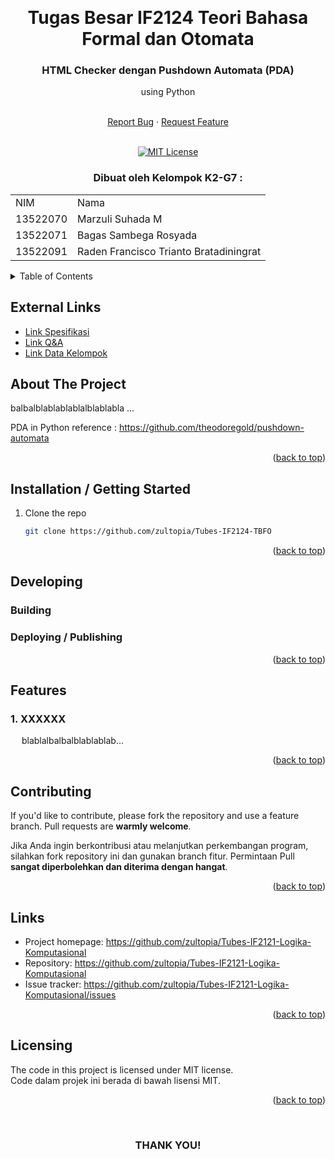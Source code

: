 <!-- Back to Top Link-->
<a name="readme-top"></a>


<br />
<div align="center">
  <h1 align="center">Tugas Besar IF2124 Teori Bahasa Formal dan Otomata</h1>

  <p align="center">
    <h3> HTML Checker dengan Pushdown Automata (PDA)</h3>
    <p>using Python</p>
    <br />
    <a href="https://github.com/zultopia/Tubes-IF2124-TBFO/issues">Report Bug</a>
    ·
    <a href="https://github.com/zultopia/Tubes-IF2124-TBFO/issues">Request Feature</a>
<br>
<br>

[![MIT License][license-shield]][license-url]

  </p>
</div>

<!-- CONTRIBUTOR -->
<div align="center" id="contributor">
  <strong>
    <h3>Dibuat oleh Kelompok K2-G7 :</h3>
    <table align="center">
      <tr>
        <td>NIM</td>
        <td>Nama</td>
      </tr>
      <tr>
        <td>13522070</td>
        <td>Marzuli Suhada M</td>
      </tr>
      <tr>
        <td>13522071</td>
        <td>Bagas Sambega Rosyada</td>
      </tr>
      <tr>
        <td>13522091</td>
        <td>Raden Francisco Trianto Bratadiningrat</td>
      </tr>
    </table>
  </strong>
</div>



<!-- TABLE OF CONTENTS -->
<details>
  <summary>Table of Contents</summary>
  <ol>
    <li>
      <a href="#about-the-project">About The Project</a>
    </li>
    <li>
      <a href="#installation--getting-started">Installing / Getting Started</a>
    </li>
    <li><a href="#developing">Developing</a></li>
    <li><a href="#features">Features</a></li>
    <li><a href="#contributing">Contributing</a></li>
    <li><a href="#links">Links</a></li>
    <li><a href="#license">License</a></li>
  </ol>
</details>

## External Links

- [Link Spesifikasi](https://docs.google.com/document/d/1W5QSSHVrXvArj3Aonw4FhbfctBK6J2YGefXpWsLW43Y/edit)
- [Link Q&A](https://docs.google.com/spreadsheets/d/1g3IBzFkH1edkMHGrsCAsjYFQD8APkmrxhBAUQj7sXBk/edit#gid=0)
- [Link Data Kelompok](https://docs.google.com/spreadsheets/d/10BsoEnc5gNOecG3WAjynOeTsL86Llrup34aQoojYOhU/edit#gid=318288469)


<!-- ABOUT THE PROJECT -->
## About The Project

balbalblablablablalblablabla ... 

PDA in Python reference : https://github.com/theodoregold/pushdown-automata

<p align="right">(<a href="#readme-top">back to top</a>)</p>


<!-- GETTING STARTED -->
## Installation / Getting Started

1. Clone the repo
   ```sh
   git clone https://github.com/zultopia/Tubes-IF2124-TBFO
   ```

<p align="right">(<a href="#readme-top">back to top</a>)</p>

<!-- INSTURCTION -->
## Developing
### Building
### Deploying / Publishing


<p align="right">(<a href="#readme-top">back to top</a>)</p>

<!-- FEATURES -->
## Features

### 1. XXXXXX

&ensp;&ensp;
blablalbalbalblablablab...

<p align="right">(<a href="#readme-top">back to top</a>)</p>



<!-- CONTRIBUTING -->
## Contributing

If you'd like to contribute, please fork the repository and use a feature
branch. Pull requests are __warmly welcome__.

Jika Anda ingin berkontribusi atau melanjutkan perkembangan program, silahkan fork repository ini dan gunakan branch fitur. Permintaan Pull __sangat diperbolehkan dan diterima dengan hangat__.

<p align="right">(<a href="#readme-top">back to top</a>)</p>



## Links
- Project homepage: https://github.com/zultopia/Tubes-IF2121-Logika-Komputasional
- Repository: https://github.com/zultopia/Tubes-IF2121-Logika-Komputasional
- Issue tracker: https://github.com/zultopia/Tubes-IF2121-Logika-Komputasional/issues

<p align="right">(<a href="#readme-top">back to top</a>)</p>



<!-- LICENSE -->
## Licensing

The code in this project is licensed under MIT license.  
Code dalam projek ini berada di bawah lisensi MIT.



<p align="right">(<a href="#readme-top">back to top</a>)</p>

<br>
<h3 align="center"> THANK YOU! </h3>

<!-- MARKDOWN LINKS & IMAGES -->
<!-- https://www.markdownguide.org/basic-syntax/#reference-style-links -->
[issues-url]: https://github.com/zultopia/Tubes-IF2124-TBFO/issues
[license-shield]: https://img.shields.io/github/license/othneildrew/Best-README-Template.svg?style=for-the-badge
[license-url]: https://github.com/zultopia/Tubes-IF2124-TBFO/blob/main/LICENSE
